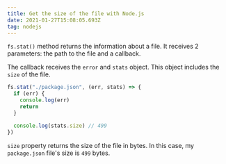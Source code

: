 ```yaml
---
title: Get the size of the file with Node.js
date: 2021-01-27T15:08:05.693Z
tag: nodejs
---
```

`fs.stat()` method returns the information about a file. It receives 2 parameters: the path to the file and a callback.

The callback receives the `error` and `stats` object. This object includes the `size` of the file. 

```javascript
fs.stat("./package.json", (err, stats) => {
  if (err) {
    console.log(err)
    return
  }

  console.log(stats.size) // 499
})
```

`size` property returns the size of the file in bytes. In this case, my `package.json` file's size is `499` bytes.